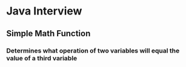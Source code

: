 # Java Interview
## Simple Math Function
### Determines what operation of two variables will equal the value of a third variable 
